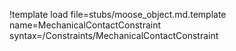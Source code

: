 !template load file=stubs/moose_object.md.template name=MechanicalContactConstraint syntax=/Constraints/MechanicalContactConstraint